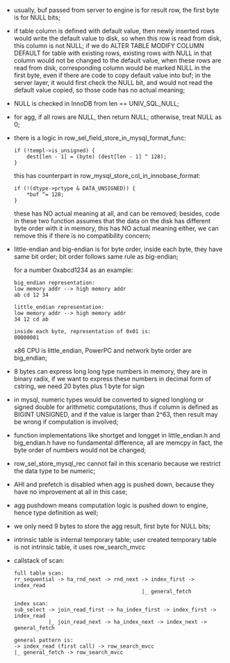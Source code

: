 * usually, buf passed from server to engine is for result row, the first byte is for NULL bits;
* if table column is defined with default value, then newly inserted rows would write the default
  value to disk, so when this row is read from disk, this column is not NULL; if we do ALTER TABLE
  MODIFY COLUMN DEFAULT for table with existing rows, existing rows with NULL in that column would
  not be changed to the default value, when these rows are read from disk, corresponding column would
  be marked NULL in the first byte, even if there are code to copy default value into buf; in the server
  layer, it would first check the NULL bit, and would not read the default value copied, so those code
  has no actual meaning;
* NULL is checked in InnoDB from len == UNIV_SQL_NULL;
* for agg, if all rows are NULL, then return NULL; otherwise, treat NULL as 0;
* there is a logic in row_sel_field_store_in_mysql_format_func:

  ```
  if (!templ->is_unsigned) {
      dest[len - 1] = (byte) (dest[len - 1] ^ 128);
  }
  ```

  this has counterpart in row_mysql_store_col_in_innobase_format:

  ```
  if (!(dtype->prtype & DATA_UNSIGNED)) {
      *buf ^= 128;
  }
  ```

  these has NO actual meaning at all, and can be removed;
  besides, code in these two function assumes that the data on the disk has different byte order
  with it in memory, this has NO actual meaning either, we can remove this if there is no compatibility
  concern;

* little-endian and big-endian is for byte order, inside each byte, they have same bit order; bit order follows same rule
  as big-endian;

  for a number 0xabcd1234 as an example:

  ```
  big_endian representation:
  low memory addr --> high memory addr
  ab cd 12 34

  little_endian representation:
  low memory addr --> high memory addr
  34 12 cd ab

  inside each byte, representation of 0x01 is:
  00000001
  ```

  x86 CPU is little_endian, PowerPC and network byte order are big_endian;

* 8 bytes can express long long type numbers in memory, they are in binary radix, if we want to express these numbers in
  decimal form of cstring, we need 20 bytes plus 1 byte for sign

* in mysql, numeric types would be converted to signed longlong or signed double for arithmetic computations, thus if column
  is defined as BIGINT UNSIGNED, and if the value is larger than 2^63, then result may be wrong if computation is involved;

* function implementations like shortget and longget in little_endian.h and big_endian.h have no fundamental difference, all
  are memcpy in fact, the byte order of numbers would not be changed;

* row_sel_store_mysql_rec cannot fail in this scenario because we restrict the data type to be numeric;

* AHI and prefetch is disabled when agg is pushed down, because they have no improvement at all in this case;

* agg pushdown means computation logic is pushed down to engine, hence type definition as well;

* we only need 9 bytes to store the agg result, first byte for NULL bits;

* intrinsic table is internal temporary table; user created temporary table is not intrinsic table, it uses row_search_mvcc
* callstack of scan:

  ```
  full table scan:
  rr_sequential -> ha_rnd_next -> rnd_next -> index_first -> index_read
                                           |_ general_fetch

  index scan:
  sub_select -> join_read_first -> ha_index_first -> index_first -> index_read
             |_ join_read_next -> ha_index_next -> index_next -> general_fetch

  general pattern is:
  -> index_read (first call) -> row_search_mvcc
  |_ general_fetch -> row_search_mvcc
  ```
